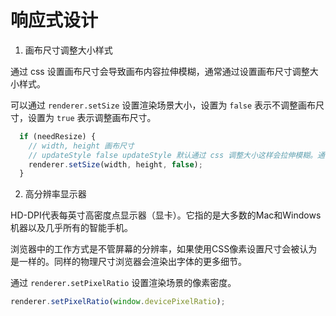 # 响应式设计

1. 画布尺寸调整大小样式

通过 css 设置画布尺寸会导致画布内容拉伸模糊，通常通过设置画布尺寸调整大小样式。

可以通过 `renderer.setSize` 设置渲染场景大小，设置为 `false` 表示不调整画布尺寸，设置为 `true` 表示调整画布尺寸。

```js
  if (needResize) {
    // width, height 画布尺寸
    // updateStyle false updateStyle 默认通过 css 调整大小这样会拉伸模糊。通常设置成 false 避免这种情况。
    renderer.setSize(width, height, false);
  }
```

<code src="./demo/cube.tsx"></code>



2. 高分辨率显示器

HD-DPI代表每英寸高密度点显示器（显卡）。它指的是大多数的Mac和Windows机器以及几乎所有的智能手机。

浏览器中的工作方式是不管屏幕的分辨率，如果使用CSS像素设置尺寸会被认为是一样的。同样的物理尺寸浏览器会渲染出字体的更多细节。

通过 `renderer.setPixelRatio` 设置渲染场景的像素密度。

```js
renderer.setPixelRatio(window.devicePixelRatio);
```






